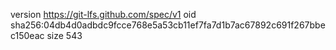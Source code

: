 version https://git-lfs.github.com/spec/v1
oid sha256:04db4d0adbdc9fcce768e5a53cb11ef7fa7d1b7ac67892c691f267bbec150eac
size 543
